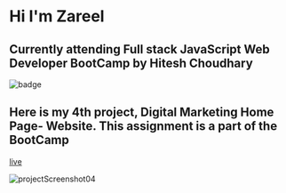 # Hi I'm Zareel

## Currently attending Full stack JavaScript Web Developer BootCamp by Hitesh Choudhary

![badge](https://img.shields.io/badge/LearnCodeOnline-iNeuron-green)

## Here is my 4th project, Digital Marketing Home Page- Website. This assignment is a part of the BootCamp

[live](https://z-digital-marketing-home-page.netlify.app/)

![projectScreenshot04](https://user-images.githubusercontent.com/110910838/209373423-4925c75a-7609-46ca-ba1d-c05223835cce.png)
